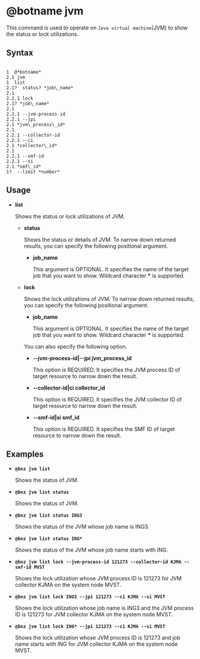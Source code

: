 # @botname jvm

This command is used to operate on `Java virtual machine`\(JVM\) to show the status or lock utilizations.

## Syntax

```

1  @*botname*
2.1 jvm
1  list
2.1?  status? *job\_name*
2.1 
2.2.1 lock
2.1? *job\_name*
2.1 
2.2.1 --jvm-process-id
2.2.1 --jpi
2.1 *jvm\_process\_id*
2.1 
2.2.1 --collector-id
2.2.1 --ci
2.1 *collector\_id*
2.1 
2.2.1 --smf-id
2.2.1 --si
2.1 *smf\_id*
1?  --limit *number*
```



## Usage

-   **list**

    Shows the status or lock utilizations of JVM.

    -   **status**

        Shows the status or details of JVM. To narrow down returned results, you can specify the following positional argument.

        -   **job\_name**

            This argument is OPTIONAL. It specifies the name of the target job that you want to show. Wildcard character **\*** is supported.

    -   **lock**

        Shows the lock utilizations of JVM. To narrow down returned results, you can specify the following positional argument.

        -   **job\_name**

            This argument is OPTIONAL. It specifies the name of the target job that you want to show. Wildcard character **\*** is supported.

        You can also specify the following option.

        -   **--jvm-process-id\|--jpi jvm\_process\_id**

            This option is REQUIRED. It specifies the JVM process ID of target resource to narrow down the result.

        -   **--collector-id\|ci collector\_id**

            This option is REQUIRED. It specifies the JVM collector ID of target resource to narrow down the result.

        -   **--smf-id\|si smf\_id**

            This option is REQUIRED. It specifies the SMF ID of target resource to narrow down the result.


## Examples

-   **`@bnz jvm list`**

    Shows the status of JVM.

-   **`@bnz jvm list status`**

    Shows the status of JVM.

-   **`@bnz jvm list status ING3`**

    Shows the status of the JVM whose job name is ING3.

-   **`@bnz jvm list status ING*`**

    Shows the status of the JVM whose job name starts with ING.

-   **`@bnz jvm list lock --jvm-process-id 121273 --collector-id KJMA --smf-id MVST`**

    Shows the lock utilization whose JVM process ID is 121273 for JVM collector KJMA on the system node MVST.

-   **`@bnz jvm list lock ING3 --jpi 121273 --ci KJMA --si MVST`**

    Shows the lock utilization whose job name is ING3 and the JVM process ID is 121273 for JVM collector KJMA on the system node MVST.

-   **`@bnz jvm list lock ING* --jpi 121273 --ci KJMA --si MVST`**

    Shows the lock utilization whose JVM process ID is 121273 and job name starts with ING for JVM collector KJMA on the system node MVST.


